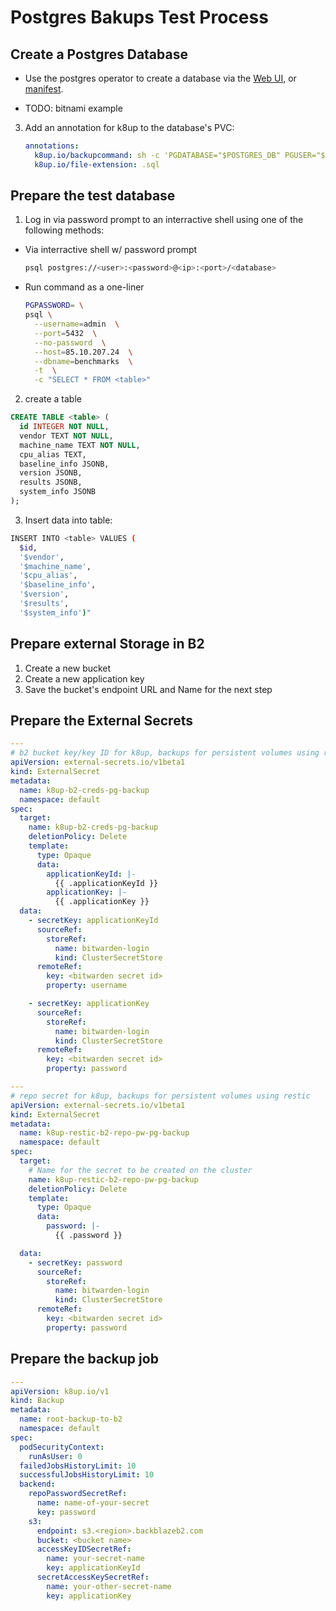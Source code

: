 # Postgres Bakups Test Process

## Create a Postgres Database
 
 - Use the postgres operator to create a database via the [Web UI](https://pgops.vleermuis.tech/#/list), or [manifest](examples/operator-database.yaml).
 
 - TODO: bitnami example
 
 3. Add an annotation for k8up to the database's PVC:

    ```yaml
    annotations:
      k8up.io/backupcommand: sh -c 'PGDATABASE="$POSTGRES_DB" PGUSER="$POSTGRES_USER" PGPASSWORD="$POSTGRES_PASSWORD" pg_dump --clean'
      k8up.io/file-extension: .sql
    ```

## Prepare the test database

1. Log in via password prompt to an interractive shell using one of the following methods:

- Via interractive shell w/ password prompt
  
  ```bash
  psql postgres://<user>:<password>@<ip>:<port>/<database>
  ```

- Run command as a one-liner

  ```bash
  PGPASSWORD= \
  psql \
    --username=admin  \
    --port=5432  \
    --no-password  \
    --host=85.10.207.24  \
    --dbname=benchmarks  \
    -t  \
    -c "SELECT * FROM <table>"
  ```

2. create a table

  ```sql
  CREATE TABLE <table> (
    id INTEGER NOT NULL,
    vendor TEXT NOT NULL,
    machine_name TEXT NOT NULL,
    cpu_alias TEXT,
    baseline_info JSONB,
    version JSONB,
    results JSONB,
    system_info JSONB
  );
  ```

3. Insert data into table:

  ```bash
  INSERT INTO <table> VALUES (
    $id,
    '$vendor',
    '$machine_name',
    '$cpu_alias',
    '$baseline_info',
    '$version',
    '$results',
    '$system_info')"
  ```

## Prepare external Storage in B2

1. Create a new bucket
2. Create a new application key
3. Save the bucket's endpoint URL and Name for the next step

## Prepare the External Secrets

```yaml
---
# b2 bucket key/key ID for k8up, backups for persistent volumes using restic
apiVersion: external-secrets.io/v1beta1
kind: ExternalSecret
metadata:
  name: k8up-b2-creds-pg-backup
  namespace: default
spec:
  target:
    name: k8up-b2-creds-pg-backup
    deletionPolicy: Delete
    template:
      type: Opaque
      data:
        applicationKeyId: |-
          {{ .applicationKeyId }}
        applicationKey: |-
          {{ .applicationKey }}
  data:
    - secretKey: applicationKeyId
      sourceRef:
        storeRef:
          name: bitwarden-login
          kind: ClusterSecretStore
      remoteRef:
        key: <bitwarden secret id>
        property: username

    - secretKey: applicationKey
      sourceRef:
        storeRef:
          name: bitwarden-login
          kind: ClusterSecretStore
      remoteRef:
        key: <bitwarden secret id>
        property: password

---
# repo secret for k8up, backups for persistent volumes using restic
apiVersion: external-secrets.io/v1beta1
kind: ExternalSecret
metadata:
  name: k8up-restic-b2-repo-pw-pg-backup
  namespace: default
spec:
  target:
    # Name for the secret to be created on the cluster
    name: k8up-restic-b2-repo-pw-pg-backup
    deletionPolicy: Delete
    template:
      type: Opaque
      data:
        password: |-
          {{ .password }}

  data:
    - secretKey: password
      sourceRef:
        storeRef:
          name: bitwarden-login
          kind: ClusterSecretStore
      remoteRef:
        key: <bitwarden secret id>
        property: password
```

## Prepare the backup job

```yaml
---
apiVersion: k8up.io/v1
kind: Backup
metadata:
  name: root-backup-to-b2
  namespace: default
spec:
  podSecurityContext:
    runAsUser: 0
  failedJobsHistoryLimit: 10
  successfulJobsHistoryLimit: 10
  backend:
    repoPasswordSecretRef:
      name: name-of-your-secret
      key: password
    s3:
      endpoint: s3.<region>.backblazeb2.com
      bucket: <bucket name>
      accessKeyIDSecretRef:
        name: your-secret-name
        key: applicationKeyId
      secretAccessKeySecretRef:
        name: your-other-secret-name
        key: applicationKey
```

